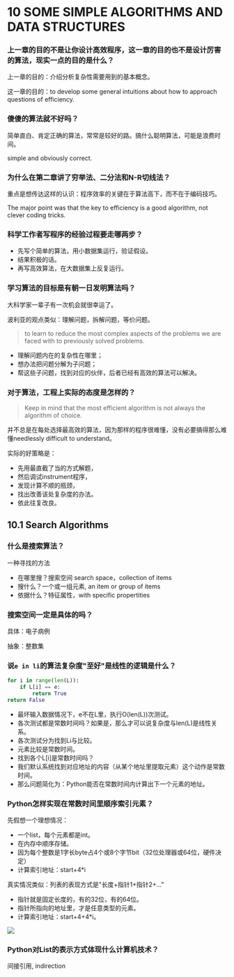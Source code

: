 # 10 SOME SIMPLE ALGORITHMS AND DATA STRUCTURES


### 上一章的目的不是让你设计高效程序，这一章的目的也不是设计厉害的算法，现实一点的目的是什么？

上一章的目的：介绍分析复杂性需要用到的基本概念。

这一章的目的：to develop some general intuitions about how to approach questions of efficiency.


### 傻傻的算法就不好吗？

简单直白、肯定正确的算法，常常是较好的路。搞什么聪明算法，可能是浪费时间。

simple and obviously correct.


### 为什么在第二章讲了穷举法、二分法和N-R切线法？

重点是想传达这样的认识：程序效率的关键在于算法高下，而不在于编码技巧。

The major point was that the key to efficiency is a good algorithm, not clever coding tricks.


### 科学工作者写程序的经验过程要走哪两步？

- 先写个简单的算法，用小数据集运行，验证假设。
- 结果积极的话。
- 再写高效算法，在大数据集上反复运行。


### 学习算法的目标是有朝一日发明算法吗？

大科学家一辈子有一次机会就很幸运了。

波利亚的观点类似：理解问题，拆解问题，等价问题。

> to learn to reduce the most complex aspects of the problems we are faced with to previously solved problems.

- 理解问题内在的复杂性在哪里；
- 想办法把问题分解为子问题；
- 帮这些子问题，找到对应的伙伴，后者已经有高效的算法可以解决。


### 对于算法，工程上实际的态度是怎样的？

> Keep in mind that the most efficient algorithm is not always the algorithm of choice.

并不总是在每处选择最高效的算法，因为那样的程序很难懂，没有必要搞得那么难懂needlessly difficult to understand。

实际的好策略是：
- 先用最直截了当的方式解题，
- 然后调试instrument程序，
- 发现计算不顺的瓶颈，
- 找出改善该处复杂度的办法。
- 依此往复改良。


## 10.1 Search Algorithms


### 什么是搜索算法？

一种寻找的方法

- 在哪里搜？搜索空间 search space，collection of items
- 搜什么？一个或一组元素, an item or group of items
- 依据什么？特征属性，with specific propertities


### 搜索空间一定是具体的吗？

具体：电子病例

抽象：整数集


### 说`e in li`的算法复杂度"至好"是线性的逻辑是什么？

```python
for i in range(len(L)):
    if L[i] == e:
        return True
return False
```

- 最坏输入数据情况下，e不在L里，执行O(len(L))次测试。
- 各次测试都是常数时间吗？如果是，那么才可以说复杂度与len(L)是线性关系。
- 各次测试分为找到Li与比较。
- 元素比较是常数时间。
- 找到各个L[i]是常数时间吗？
- 我们默认系统找到对应地址的内容（从某个地址里提取元素）这个动作是常数时间。
- 那么问题简化为：Python能否在常数时间内计算出下一个元素的地址。


### Python怎样实现在常数时间里顺序索引元素？

先假想一个理想情况：
- 一个list，每个元素都是int。
- 在内存中顺序存储。
- 因为每个整数是1字长byte占4个或8个字节bit（32位处理器或64位，硬件决定）
- 计算索引地址：start+4*i

真实情况类似：列表的表现方式是"长度+指针1+指针2+..."
- 指针就是固定长度的，有的32位，有的64位。
- 指针所指向的地址里，才是任意类型的元素。
- 计算索引地址：start+4+4*i。

![](http://www.ituring.com.cn/figures/2017/PythonIntroduction/13.d10z.001.png)


### Python对List的表示方式体现什么计算机技术？

间接引用, indirection




### 






